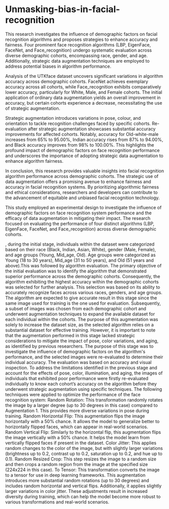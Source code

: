 # Unmasking-bias-in-facial-recognition

This research investigates the influence of demographic factors on facial recognition algorithms and proposes strategies to enhance accuracy and fairness. Four prominent face recognition algorithms (LBP, EigenFace, FaceNet, and Face_recognition) undergo systematic evaluation across diverse demographic cohorts, encompassing race, gender, and age. Additionally, strategic data augmentation techniques are employed to address potential biases in algorithm performance.

Analysis of the UTKface dataset uncovers significant variations in algorithm accuracy across demographic cohorts. FaceNet achieves exemplary accuracy across all cohorts, while Face_recognition exhibits comparatively lower accuracy, particularly for White, Male, and Female cohorts. The initial application of ordinary data augmentation yields an overall improvement in accuracy, but certain cohorts experience a decrease, necessitating the use of strategic augmentation.

Strategic augmentation introduces variations in pose, colour, and orientation to tackle recognition challenges faced by specific cohorts. Re-evaluation after strategic augmentation showcases substantial accuracy improvements for affected cohorts. Notably, accuracy for Old-white-male increases from 65% to 95.00%, Indian accuracy rises from 87% to 94.00%, and Black accuracy improves from 98% to 100.00%. This highlights the profound impact of demographic factors on face recognition performance and underscores the importance of adopting strategic data augmentation to enhance algorithm fairness. 

In conclusion, this research provides valuable insights into facial recognition algorithm performance across demographic cohorts. The strategic use of data augmentation offers a promising avenue to enhance fairness and accuracy in facial recognition systems. By prioritizing algorithmic fairness and ethical considerations, researchers and developers can contribute to the advancement of equitable and unbiased facial recognition technology.

This study employed an experimental design to investigate the influence of demographic factors on face recognition system performance and the efficacy of data augmentation in mitigating their impact. The research focused on evaluating the performance of four distinct algorithms (LBP, EigenFace, FaceNet, and Face_recognition) across diverse demographic cohorts.

, during the initial stage, individuals within the dataset were categorized based on their race (Black, Indian, Asian, White), gender (Male, Female), and age groups (Young, Mid_age, Old). Age groups were categorized as Young (18 to 30 years), Mid_age (31 to 50 years), and Old (51 years and above).This was followed by algorithm evaluation. The primary objective of the initial evaluation was to identify the algorithm that demonstrated superior performance across the demographic cohorts. Consequently, the algorithm exhibiting the highest accuracy within the demographic cohorts was selected for further analysis. This selection was based on its ability to accurately recognize faces across various races, genders, and age groups. The algorithm are expected to give accurate result in this stage since the same image used for training is the one used for evaluation. 
Subsequently, a subset of images was chosen from each demographic cohort and underwent augmentation techniques to expand the available dataset for each individual within the cohorts. The purpose of this augmentation was solely to increase the dataset size, as the selected algorithm relies on a substantial dataset for effective training. However, it is important to note that the augmentation performed in this stage lacked strategic considerations to mitigate the impact of pose, color variations, and aging, as identified by previous researchers. The purpose of this stage was to investigate the influence of demographic factors on the algorithm's performance, and the selected images were re-evaluated to determine their individual accuracy. The evaluation was based on accuracy and visual inspection.
To address the limitations identified in the previous stage and account for the effects of pose, color, illumination, and aging, the images of individuals that exhibited poor performance were firstly re-evaluated individually to know each cohort’s accuracy on the algorithm before they underwent strategic augmentation using specific techniques. 
The following techniques were applied to optimize the performance of the face recognition system:
Random Rotation: This transformation randomly rotates the image by a larger degree (up to 30 degrees in this case) compared to Augmentation 1. This provides more diverse variations in pose during training.
Random Horizontal Flip: This augmentation flips the image horizontally with a 50% chance. It allows the model to generalize better to horizontally flipped faces, which can appear in real-world scenarios.
Random Vertical Flip: Similarly to the horizontal flip, this augmentation flips the image vertically with a 50% chance. It helps the model learn from vertically flipped faces if present in the dataset.
Color Jitter: This applies random changes to the color of the image, but with slightly larger variations (brightness up to 0.2, contrast up to 0.2, saturation up to 0.2, and hue up to 0.1).
Random Resized Crop: This step resizes the image to a random size and then crops a random region from the image at the specified size (224x224 in this case).
To Tensor: This transformation converts the image to a tensor for use in deep learning frameworks.
This augmentation introduces more substantial random rotations (up to 30 degrees) and includes random horizontal and vertical flips. Additionally, it applies slightly larger variations in color jitter. These adjustments result in increased diversity during training, which can help the model become more robust to various transformations and real-world scenarios.
